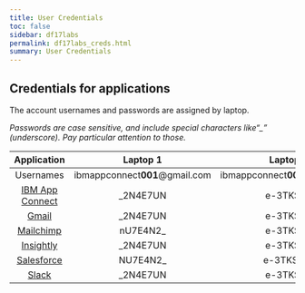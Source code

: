```yaml
---
title: User Credentials
toc: false
sidebar: df17labs
permalink: df17labs_creds.html
summary: User Credentials
---
```



## Credentials for applications

The account usernames and passwords are assigned by laptop.

*Passwords are case sensitive, and include special characters like“_” (underscore). Pay particular attention to those.*

| Application | Laptop 1 | Laptop 2 | Laptop 3 | Laptop 4 | Laptop 5 | Laptop 6 |
|:-----------:|:-------:|:--------:|:-------:|:------:|:------:|:---:|
| Usernames | ibmappconnect**001**@gmail.com | ibmappconnect**002**@gmail.com | ibmappconnect**003**@gmail.com | ibmappconnect**004**@gmail.com | ibmappconnect**005**@gmail.com | ibmappconnect**006**@gmail.com |
| [IBM App Connect](https://designer.appconnect.ibmcloud.com) | \_2N4E7UN | e-3TKSCq | yCiOCE9o | No4O5Glu | 92pHxY0e | p4NMoqc0 |
| [Gmail](https://gmail.com) | \_2N4E7UN | e-3TKSCq | yCiOCE9o | No4O5Glu | 92pHxY0e | p4NMoqc0 |
| [Mailchimp](https://www.mailchimp.com) | nU7E4N2_ | e-3TKSCq | yCiOCE9- | No4O5Gl- | 92pHxY0- | p4NMoqc- |
| [Insightly](https://www.insightly.com/login) | \_2N4E7UN | e-3TKSCq | yCiOCE9o | No4O5Glu | 92pHxY0e | p4NMoqc0 |
| [Salesforce](https://login.salesforce.com) | NU7E4N2_ | e-3TKSCq_ | yCiOCE9o | No4O5Glu_ | 92pHxY0e_ | p4NMoqc0_ |
| [Slack](https://appc-interconnect2017.slack.com) | \_2N4E7UN | e-3TKSCq | yCiOCE9o_ | No4O5Glu | 92pHxY0e | p4NMoqc0 |
